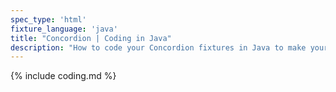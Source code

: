 ```yaml
---
spec_type: 'html'
fixture_language: 'java'
title: "Concordion | Coding in Java"
description: "How to code your Concordion fixtures in Java to make your specifications executable and automate the validation of the examples. By running the executable specifications, they create documentation. If validated frequently, they become living documentation."
---
```


{% include coding.md %}
